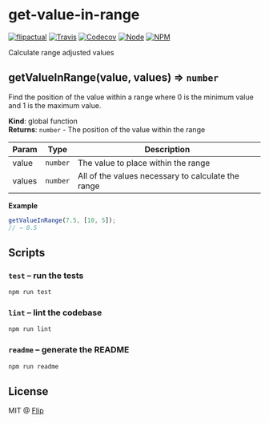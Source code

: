 # get-value-in-range

[![flipactual](https://img.shields.io/badge/😋-flipactual-218AC7.svg?style=flat-square)](https://www.flipactual.com/)
[![Travis](https://img.shields.io/travis/flipactual/get-value-in-range.svg?style=flat-square)](https://travis-ci.org/flipactual/get-value-in-range/)
[![Codecov](https://img.shields.io/codecov/c/github/flipactual/get-value-in-range.svg?style=flat-square)](https://codecov.io/gh/flipactual/get-value-in-range/)
[![Node](https://img.shields.io/node/v/get-value-in-range.svg?style=flat-square)](http://npmjs.com/package/get-value-in-range)
[![NPM](https://img.shields.io/npm/v/get-value-in-range.svg?style=flat-square)](http://npmjs.com/package/get-value-in-range)

Calculate range adjusted values

<a name="getValueInRange"></a>

## getValueInRange(value, values) ⇒ <code>number</code>
Find the position of the value within a range where 0 is the minimum value
and 1 is the maximum value.

**Kind**: global function  
**Returns**: <code>number</code> - The position of the value within the range  

| Param | Type | Description |
| --- | --- | --- |
| value | <code>number</code> | The value to place within the range |
| values | <code>number</code> | All of the values necessary to calculate the range |

**Example**  
```js
getValueInRange(7.5, [10, 5]);
// → 0.5
```

## Scripts

### `test` – run the tests

```sh
npm run test
```

### `lint` – lint the codebase

```sh
npm run lint
```

### `readme` – generate the README

```sh
npm run readme
```

## License

MIT @ [Flip](https://github.com/flipactual)
